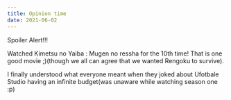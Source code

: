 ```yaml
---
title: Opinion time
date: 2021-06-02
---
```

<p> Spoiler Alert!!!</p>
Watched Kimetsu no Yaiba : Mugen no ressha for the 10th time! That is one good movie ;)(though we all can agree that we wanted Rengoku to survive).

I finally understood what everyone meant when they joked about Ufotbale Studio having an infinite budget(was unaware while watching season one :p)
